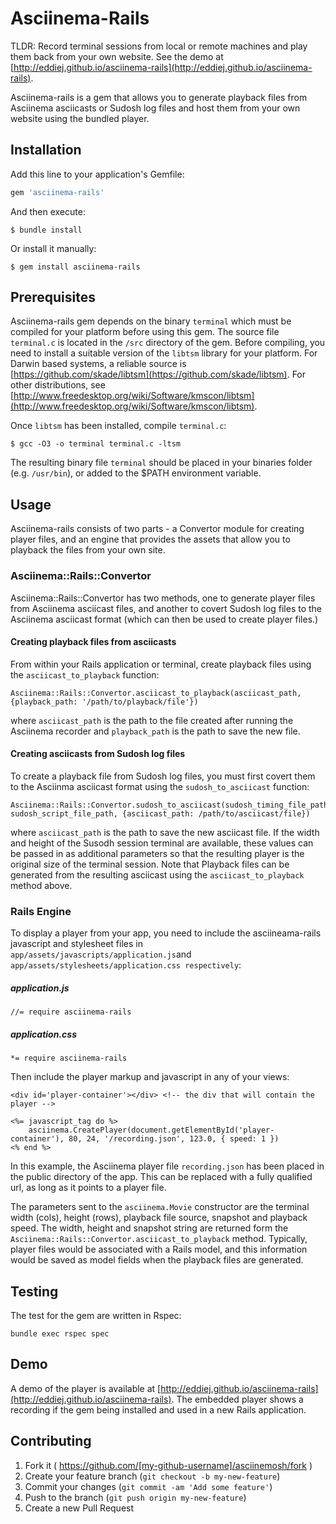 # Asciinema-Rails

TLDR: Record terminal sessions from local or remote machines and play them back from your own website. See the demo at [http://eddiej.github.io/asciinema-rails](http://eddiej.github.io/asciinema-rails).

Asciinema-rails is a gem that allows you to generate playback files from Asciinema asciicasts or Sudosh log files and host them from your own website using the bundled player.

## Installation

Add this line to your application's Gemfile:

```ruby
gem 'asciinema-rails'
```

And then execute:

    $ bundle install

Or install it manually:

    $ gem install asciinema-rails

## Prerequisites

Asciinema-rails gem depends on the binary `terminal` which must be compiled for your platform before using this gem. The source file `terminal.c` is located in the `/src` directory of the gem. Before compiling, you need to install a suitable version of the `libtsm` library for your platform. For Darwin based systems, a reliable source is 
[https://github.com/skade/libtsm](https://github.com/skade/libtsm). For other distributions, see [http://www.freedesktop.org/wiki/Software/kmscon/libtsm](http://www.freedesktop.org/wiki/Software/kmscon/libtsm).

Once `libtsm` has been installed, compile `terminal.c`:

    $ gcc -O3 -o terminal terminal.c -ltsm

The resulting binary file `terminal` should be placed in your binaries folder (e.g. `/usr/bin`), or added to the $PATH environment variable.


## Usage

Asciinema-rails consists of two parts - a Convertor module for creating player files, and an engine that provides the assets that allow you to playback the files from your own site.

### Asciinema::Rails::Convertor

Asciinema::Rails::Convertor has two methods, one to generate player files from Asciinema asciicast files, and another to covert Sudosh log files to the Asciinema asciicast format (which can then be used to create player files.)

#### Creating playback files from asciicasts
From within your Rails application or terminal, create playback files using the `asciicast_to_playback` function:

    Asciinema::Rails::Convertor.asciicast_to_playback(asciicast_path, {playback_path: '/path/to/playback/file'})

where `asciicast_path` is the path to the file created after running the Asciinema recorder and `playback_path` is the path to save the new file.

#### Creating asciicasts from Sudosh log files
To create a playback file from Sudosh log files, you must first covert them to the Asciinma asciicast format using the `sudosh_to_asciicast` function:

    Asciinema::Rails::Convertor.sudosh_to_asciicast(sudosh_timing_file_path, sudosh_script_file_path, {asciicast_path: /path/to/asciicast/file})

where `asciicast_path` is the path to save the new asciicast file. If the width and height of the Susodh session terminal are available, these values can be passed in as additional parameters so that the resulting player is the original size of the terminal session. Note that Playback files can be generated from the resulting asciicast using the `asciicast_to_playback` method above. 

### Rails Engine

To display a player from your app, you need to include the asciineama-rails javascript and stylesheet files in ```app/assets/javascripts/application.js```and ```app/assets/stylesheets/application.css respectively```:

##### application.js
    //= require asciinema-rails

##### application.css
    *= require asciinema-rails
 
Then include the player markup and javascript in any of your views:

    <div id='player-container'></div> <!-- the div that will contain the player -->

    <%= javascript_tag do %>
        asciinema.CreatePlayer(document.getElementById('player-container'), 80, 24, '/recording.json', 123.0, { speed: 1 })
    <% end %>

In this example, the Asciinema player file `recording.json` has been placed in the public directory of the app. This can be replaced with a fully qualified url, as long as it points to a player file.

The parameters sent to the `asciinema.Movie` constructor are the terminal width (cols), height (rows), playback file source, snapshot and playback speed. 
The width, height and snapshot string are returned form the `Asciinema::Rails::Convertor.asciicast_to_playback` method. Typically, player files would be associated with a Rails model, and this information would be saved as model fields when the playback files are generated.


## Testing
The test for the gem are written in Rspec:

    bundle exec rspec spec

## Demo
A demo of the player is available at [http://eddiej.github.io/asciinema-rails](http://eddiej.github.io/asciinema-rails). The embedded player shows a recording if the gem being installed and used in a new Rails application.

## Contributing

1. Fork it ( https://github.com/[my-github-username]/asciinemosh/fork )
2. Create your feature branch (`git checkout -b my-new-feature`)
3. Commit your changes (`git commit -am 'Add some feature'`)
4. Push to the branch (`git push origin my-new-feature`)
5. Create a new Pull Request

